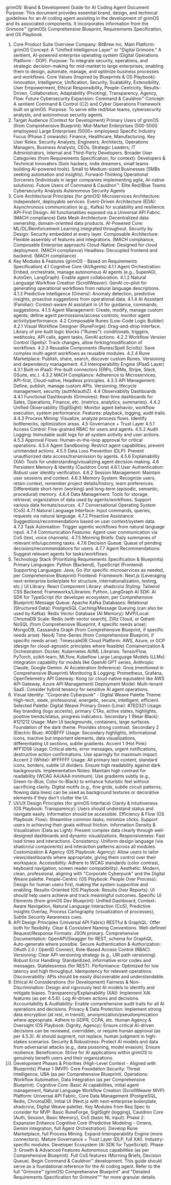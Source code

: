 grimOS: Brand & Development Guide for AI Coding Agent
Document Purpose: This document provides essential brand, design, and technical guidelines for an AI coding agent assisting in the development of grimOS and its associated components. It incorporates information from the Grimoire™ (grimOS) Comprehensive Blueprint, Requirements Specification, and OS Playbook.

1. Core Product Suite Overview
   Company: BitBrew Inc.
   Main Platform: grimOS
   Concept: A "Unified Intelligence Layer" or "Digital Grimoire." A sentient, AI-powered enterprise operating system (Digital Operations Platform - DOP).
   Purpose: To integrate security, operations, and strategic decision-making for mid-market to large enterprises, enabling them to design, automate, manage, and optimize business processes and workflows.
   Core Values (Inspired by Blueprints & OS Playbook): Innovation, Intelligence, Unification, Security, Scalability, Extensibility, User Empowerment, Ethical Responsibility, People-Centricity, Results-Driven, Collaboration, Adaptability (Pivoting), Transparency, Agency, Flow.
   Future Cybersecurity Expansion: Command & Cauldron™
   Concept: A sentient Command & Control (C2) and Cyber Operations Framework built on grimOS.
   Purpose: To serve elite red/blue teams, cybersecurity analysts, and autonomous security agents.
2. Target Audience (Context for Development)
   Primary Users of grimOS (from Comprehensive Blueprint):
   Mid-Market Enterprises (500-5000 employees)
   Large Enterprises (5000+ employees)
   Specific Industry Focus (Phase 2 onwards): Finance, Healthcare, Manufacturing.
   Key User Roles: Security Analysts, Engineers, Architects, Operations Managers, Business Analysts, CEOs, Strategic Leaders, IT Administrators, Internal and Third-Party Developers.
   Broader User Categories (from Requirements Specification, for context):
   Developers & Technical Innovators (Solo hackers, indie dreamers, small teams building AI-powered tools).
   Small to Medium-sized Businesses (SMBs seeking automation and insights).
   Forward-Thinking Operational Sorcerers (Individuals in larger companies implementing agile, AI-native solutions).
   Future Users of Command & Cauldron™:
   Elite Red/Blue Teams
   Cybersecurity Analysts
   Autonomous Security Agents
3. Core Architectural Principles (for grimOS)
   Microservices Architecture: Independent, deployable services.
   Event-Driven Architecture (EDA): Asynchronous communication (e.g., Kafka) for scalability and resilience.
   API-First Design: All functionalities exposed via a Universal API Fabric. (MACH compliance)
   Data Mesh Architecture: Decentralized data ownership, domain-oriented data products.
   AI-Powered Core: ML/DL/Reinforcement Learning integrated throughout.
   Security by Design: Security embedded at every layer.
   Composable Architecture: Flexible assembly of features and integrations. (MACH compliance, Composable Enterprise approach)
   Cloud-Native: Designed for cloud deployment. (MACH compliance)
   Headless: Decoupled frontend and backend. (MACH compliance)
4. Key Modules & Features (grimOS - Based on Requirements Specification)
   4.1 Cognitive Core (AI/Agents)
   4.1.1 Agent Orchestration: Embed, orchestrate, manage autonomous AI agents (e.g., SuperAGI, AutoGen, LangGraph). Enable agent collaboration.
   4.1.2 Natural Language Workflow Creation (ScrollWeaver): GenAI co-pilot for generating operational workflows from natural language descriptions.
   4.1.3 Predictive Intelligence (Omens): Anomaly detection, predictive insights, proactive suggestions from operational data.
   4.1.4 AI Assistant (Familiar): Context-aware AI assistant in UI for guidance, commands, suggestions.
   4.1.5 Agent Management: Create, modify, manage custom agents; define agent permissions/access controls; monitor agent activity/performance.
   4.2 Composable Runes (Low-Code Logic Builder)
   4.2.1 Visual Workflow Designer (RuneForge): Drag-and-drop interface. Library of pre-built logic blocks ("Runes"): conditionals, triggers, webhooks, API calls, agent tasks, GenAI actions.
   4.2.2 Workflow Version Control (Spells): Track changes, allow forking/modification of workflows.
   4.2.3 Reusable Components (Runes/Spell Scrolls): Save complex multi-agent workflows as reusable modules.
   4.2.4 Rune Marketplace: Publish, share, search, discover custom Runes. Versioning and dependency management.
   4.3 Interoperability Engine (iPaaS Layer)
   4.3.1 Built-in iPaaS: Pre-built connectors (ERPs, CRMs, Stripe, Slack, GSuite, etc.).
   4.3.2 MACH Compliance: Adherence to Microservices, API-first, Cloud-native, Headless principles.
   4.3.3 API Management: Define, publish, manage custom APIs. Versioning, lifecycle management, security (authN/authZ).
   4.4 Observability Dashboards
   4.4.1 Functional Dashboards (Grimoires): Real-time dashboards for Sales, Operations, Finance, etc. (metrics, analytics, summaries).
   4.4.2 Unified Observability (SigilSight): Monitor agent behavior, workflow execution, system performance. Features: playback, logging, audit trails.
   4.4.3 Process Mining: Visualize, analyze process flows. Identify bottlenecks, optimization areas.
   4.5 Governance + Trust Layer
   4.5.1 Access Control: Fine-grained RBAC for users and agents.
   4.5.2 Audit Logging: Immutable audit logs for all system activity and user actions.
   4.5.3 Approval Flows: Human-in-the-loop approval for critical operations.
   4.5.4 Agent Sandboxing: Restrict agent capabilities, prevent unintended actions.
   4.5.5 Data Loss Prevention (DLP): Prevent unauthorized data access/transmission by agents.
   4.5.6 Explainability (XAI): Tools for understanding/visualizing agent decision-making.
   4.6 Persistent Memory & Identity (Cauldron Core)
   4.6.1 User Authentication: Robust user identity verification.
   4.6.2 Session Management: Maintain user sessions and context.
   4.6.3 Memory System: Recognize users, retain context, remember project details/history, learn preferences. Differentiate short-term (working) and long-term (episodic, semantic, procedural) memory.
   4.6.4 Data Management: Tools for storage, retrieval, organization of data used by agents/workflows. Support various data formats/sources.
   4.7 Conversational Operating System (CoS)
   4.7.1 Natural Language Interface: Input commands, queries, requests via natural language.
   4.7.2 Proactive Assistance: Suggestions/recommendations based on user context/system data.
   4.7.3 Task Automation: Trigger agentic workflows from natural language input.
   4.7.4 Communication Features: Agent-user communication via CoS (text, voice channels).
   4.7.5 Morning Briefs: Daily summaries of relevant info/upcoming tasks.
   4.7.6 Decision Queue: Queue of pending decisions/recommendations for users.
   4.7.7 Agent Recommendations: Suggest relevant agents for tasks/workflows.
5. Technology Stack (Prioritizing Requirements Specification & Blueprints)
   Primary Languages: Python (Backend), TypeScript (Frontend)
   Supporting Languages: Java, Go (for specific microservices as needed, per Comprehensive Blueprint)
   Frontend:
   Framework: Next.js (Leveraging next-enterprise boilerplate for structure, internationalization, testing, etc.)
   UI Library: React
   Component Library: shadcn/ui
   Styling: Tailwind CSS
   Backend:
   Frameworks/Libraries: Python, LangGraph
   AI SDK: AI SDK for TypeScript (for developer ecosystem, per Comprehensive Blueprint)
   Message Queue: Apache Kafka
   Databases:
   Relational (Structured Data): PostgreSQL
   Caching/Message Queuing (can also be used by Kafka): Redis
   Vector Database (AI Memory):
   MVP/Local: ChromaDB
   Scale: Redis (with vector search), Zilliz Cloud, or Qdrant
   NoSQL (from Comprehensive Blueprint, if specific needs arise): MongoDB, Cassandra
   Graph (from Comprehensive Blueprint, if specific needs arise): Neo4j
   Time-Series (from Comprehensive Blueprint, if specific needs arise): TimescaleDB
   Cloud Platform: AWS, Azure, or GCP (design for cloud-agnostic principles where feasible)
   Containerization & Orchestration: Docker, Kubernetes
   AI/ML Libraries: TensorFlow, PyTorch, scikit-learn, MLflow, Kubeflow
   Large Language Models (LLMs): Integration capability for models like OpenAI GPT series, Anthropic Claude, Google Gemini.
   AI Acceleration (Inference): Groq (mentioned in Comprehensive Blueprint)
   Monitoring & Logging: Prometheus, Grafana, OpenTelemetry
   API Gateway: Kong (or cloud-native equivalent like AWS API Gateway, Azure API Management)
   Deployment Model: Multi-tenant SaaS. Consider hybrid tenancy for sensitive AI agent operations.
6. Visual Identity: "Corporate Cyberpunk" - Digital Weave Palette
   Theme: High-tech, sleek, professional, energetic, secure, intelligent, efficient.
   Selected Palette: Digital Weave
   Primary Green (Lime): #7ED321
   Usage: Key branding (logo accents), primary CTAs, active states, highlights, positive trends/status, progress indicators.
   Secondary 1 (Near Black): #121212
   Usage: Main UI backgrounds, containers, large surfaces. Foundation of the dark theme. Provides strong contrast.
   Secondary 2 (Electric Blue): #00BFFF
   Usage: Secondary highlights, informational icons, inactive but important elements, data visualizations, differentiating UI sections, subtle gradients.
   Accent 1 (Hot Pink): #FF1D58
   Usage: Critical alerts, error messages, urgent notifications, destructive action confirmations. Use sparingly for maximum impact.
   Accent 2 (White): #FFFFFF
   Usage: All primary text content, standard icons, borders, subtle UI dividers. Ensure high readability against dark backgrounds.
   Implementation Notes:
   Maintain high contrast for readability (WCAG AA/AAA minimum).
   Use gradients subtly (e.g., Green-to-Blue, Color-to-Black) to enhance futuristic feel without sacrificing clarity.
   Digital motifs (e.g., fine grids, subtle circuit patterns, flowing data lines) can be used as background textures or decorative elements if they don't clutter the UI.
7. UI/UX Design Principles (for grimOS Interface)
   Clarity & Intuitiveness (OS Playbook: Transparency): Users should understand status and navigate easily. Information should be accessible.
   Efficiency & Flow (OS Playbook: Flow): Streamline common tasks; minimize clicks. Support users in achieving their goals without friction.
   Information Density & Visualization (Data as Light): Present complex data clearly through well-designed dashboards and dynamic visualizations.
   Responsiveness: Fast load times and interactions.
   Consistency: Uniform design language (via shadcn/ui components) and interaction patterns across all modules.
   Customization & Agency (OS Playbook: Agency): Allow users to tailor views/dashboards where appropriate, giving them control over their workspace.
   Accessibility: Adhere to WCAG standards (color contrast, keyboard navigation, screen reader compatibility).
   Aesthetic: Modern, clean, professional, aligning with "Corporate Cyberpunk" and the Digital Weave palette.
   People-Centric (OS Playbook: People Over Process): Design for human users first, making the system supportive and enabling.
   Results-Oriented (OS Playbook: Results Over Reports): UI should help users achieve and track meaningful outcomes.
   Specific UI Elements (from grimOS Dev Blueprint): Unified Dashboard, Context-Aware Navigation, Natural Language Interaction (CoS), Predictive Insights Overlay, Process Cartography (visualization of processes), Subtle Security Awareness cues.
8. API Design Principles (Universal API Fabric)
   RESTful & GraphQL: Offer both for flexibility.
   Clear & Consistent Naming Conventions.
   Well-defined Request/Response Formats: JSON primary.
   Comprehensive Documentation: OpenAPI/Swagger for REST, schema for GraphQL. Auto-generate where possible.
   Secure Authentication & Authorization: OAuth 2.0 / OpenID Connect, Role-Based Access Control (RBAC).
   Versioning: Clear API versioning strategy (e.g., URI path versioning).
   Robust Error Handling: Standardized, informative error codes and messages.
   Statelessness (for REST).
   Performance: Optimized for low latency and high throughput. Idempotency for relevant operations.
   Discoverability: APIs should be easily discoverable and understandable.
9. Ethical AI Considerations (for Development)
   Fairness & Non-Discrimination: Design and rigorously test AI models to identify and mitigate biases.
   Transparency/Explainability (XAI): Implement XAI features (as per 4.5.6). Log AI-driven actions and decisions.
   Accountability & Auditability: Enable comprehensive audit trails for all AI operations and decisions.
   Privacy & Data Protection: Implement strong data encryption (at rest, in transit), anonymization/pseudonymization where appropriate. Adhere to GDPR, CCPA, etc.
   Human Agency & Oversight (OS Playbook: Dignity, Agency): Ensure critical AI-driven decisions can be reviewed, overridden, or require human approval (as per 4.5.3). AI should augment, not replace, human judgment in high-stakes scenarios.
   Security & Robustness: Protect AI models and data from adversarial attacks (e.g., data poisoning, model evasion). Ensure resilience.
   Beneficence: Strive for AI applications within grimOS to genuinely benefit users and their organizations.
10. Development Phases & Priorities (High-Level Context - Aligned with Blueprints)
    Phase 1 (MVP): Core Foundation
    Security: Threat Intelligence, UBA (as per Comprehensive Blueprint).
    Operations: Workflow Automation, Data Integration (as per Comprehensive Blueprint).
    Cognitive Core: Basic AI capabilities, initial agent management, Natural Language Workflow Creation (ScrollWeaver MVP).
    Platform: Universal API Fabric, Core Data Management (PostgreSQL, Redis, ChromaDB), Initial UI (Next.js with next-enterprise boilerplate, shadcn/ui, Digital Weave palette).
    Key Modules from Req Spec to consider for MVP: Basic RuneForge, SigilSight (logging), Cauldron Core (Auth, Session, Basic Memory), CoS (basic NL input).
    Phase 2: Expansion
    Enhance Cognitive Core (Predictive Modeling - Omens, Gemini integration, full Agent Orchestration).
    Develop Rune Marketplace, full Process Mining.
    Expand Interoperability Engine (more connectors).
    Mature Governance + Trust Layer (DLP, full XAI).
    Industry-specific modules.
    Developer Ecosystem (AI SDK for TypeScript).
    Phase 3: Growth & Advanced Features
    Autonomous capabilities (as per Comprehensive Blueprint).
    Full CoS features (Morning Briefs, Decision Queue).
    Begin Command & Cauldron™ development.
    This guide should serve as a foundational reference for the AI coding agent. Refer to the full "Grimoire™ (grimOS) Comprehensive Blueprint" and "Detailed Requirements Specification for Grimoire™" for more granular details.

